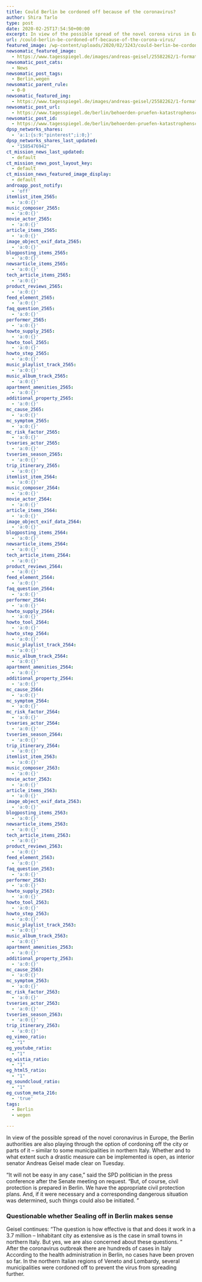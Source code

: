 ```yaml
---
title: Could Berlin be cordoned off because of the coronavirus?
author: Shira Tarlo
type: post
date: 2020-02-25T17:54:50+00:00
excerpt: In view of the possible spread of the novel corona virus in Europe, the Berlin authorities are also playing through the option
url: /could-berlin-be-cordoned-off-because-of-the-corona-virus/
featured_image: /wp-content/uploads/2020/02/3243/could-berlin-be-cordoned-off-because-of-the-corona-virus.jpg
newsomatic_featured_image:
  - https://www.tagesspiegel.de/images/andreas-geisel/25582262/1-format530.jpg
newsomatic_post_cats:
  - News
newsomatic_post_tags:
  - Berlin,wegen
newsomatic_parent_rule:
  - 0-0
newsomatic_featured_img:
  - https://www.tagesspiegel.de/images/andreas-geisel/25582262/1-format530.jpg
newsomatic_post_url:
  - https://www.tagesspiegel.de/berlin/behoerden-pruefen-katastrophenschutzplan-koennte-berlin-wegen-des-coronavirus-abgeriegelt-werden/25582186.html
newsomatic_post_id:
  - https://www.tagesspiegel.de/berlin/behoerden-pruefen-katastrophenschutzplan-koennte-berlin-wegen-des-coronavirus-abgeriegelt-werden/25582186.html
dpsp_networks_shares:
  - 'a:1:{s:9:"pinterest";i:0;}'
dpsp_networks_shares_last_updated:
  - "1585476942"
ct_mission_news_last_updated:
  - default
ct_mission_news_post_layout_key:
  - default
ct_mission_news_featured_image_display:
  - default
androapp_post_notify:
  - 'off'
itemlist_item_2565:
  - 'a:0:{}'
music_composer_2565:
  - 'a:0:{}'
movie_actor_2565:
  - 'a:0:{}'
article_items_2565:
  - 'a:0:{}'
image_object_exif_data_2565:
  - 'a:0:{}'
blogposting_items_2565:
  - 'a:0:{}'
newsarticle_items_2565:
  - 'a:0:{}'
tech_article_items_2565:
  - 'a:0:{}'
product_reviews_2565:
  - 'a:0:{}'
feed_element_2565:
  - 'a:0:{}'
faq_question_2565:
  - 'a:0:{}'
performer_2565:
  - 'a:0:{}'
howto_supply_2565:
  - 'a:0:{}'
howto_tool_2565:
  - 'a:0:{}'
howto_step_2565:
  - 'a:0:{}'
music_playlist_track_2565:
  - 'a:0:{}'
music_album_track_2565:
  - 'a:0:{}'
apartment_amenities_2565:
  - 'a:0:{}'
additional_property_2565:
  - 'a:0:{}'
mc_cause_2565:
  - 'a:0:{}'
mc_symptom_2565:
  - 'a:0:{}'
mc_risk_factor_2565:
  - 'a:0:{}'
tvseries_actor_2565:
  - 'a:0:{}'
tvseries_season_2565:
  - 'a:0:{}'
trip_itinerary_2565:
  - 'a:0:{}'
itemlist_item_2564:
  - 'a:0:{}'
music_composer_2564:
  - 'a:0:{}'
movie_actor_2564:
  - 'a:0:{}'
article_items_2564:
  - 'a:0:{}'
image_object_exif_data_2564:
  - 'a:0:{}'
blogposting_items_2564:
  - 'a:0:{}'
newsarticle_items_2564:
  - 'a:0:{}'
tech_article_items_2564:
  - 'a:0:{}'
product_reviews_2564:
  - 'a:0:{}'
feed_element_2564:
  - 'a:0:{}'
faq_question_2564:
  - 'a:0:{}'
performer_2564:
  - 'a:0:{}'
howto_supply_2564:
  - 'a:0:{}'
howto_tool_2564:
  - 'a:0:{}'
howto_step_2564:
  - 'a:0:{}'
music_playlist_track_2564:
  - 'a:0:{}'
music_album_track_2564:
  - 'a:0:{}'
apartment_amenities_2564:
  - 'a:0:{}'
additional_property_2564:
  - 'a:0:{}'
mc_cause_2564:
  - 'a:0:{}'
mc_symptom_2564:
  - 'a:0:{}'
mc_risk_factor_2564:
  - 'a:0:{}'
tvseries_actor_2564:
  - 'a:0:{}'
tvseries_season_2564:
  - 'a:0:{}'
trip_itinerary_2564:
  - 'a:0:{}'
itemlist_item_2563:
  - 'a:0:{}'
music_composer_2563:
  - 'a:0:{}'
movie_actor_2563:
  - 'a:0:{}'
article_items_2563:
  - 'a:0:{}'
image_object_exif_data_2563:
  - 'a:0:{}'
blogposting_items_2563:
  - 'a:0:{}'
newsarticle_items_2563:
  - 'a:0:{}'
tech_article_items_2563:
  - 'a:0:{}'
product_reviews_2563:
  - 'a:0:{}'
feed_element_2563:
  - 'a:0:{}'
faq_question_2563:
  - 'a:0:{}'
performer_2563:
  - 'a:0:{}'
howto_supply_2563:
  - 'a:0:{}'
howto_tool_2563:
  - 'a:0:{}'
howto_step_2563:
  - 'a:0:{}'
music_playlist_track_2563:
  - 'a:0:{}'
music_album_track_2563:
  - 'a:0:{}'
apartment_amenities_2563:
  - 'a:0:{}'
additional_property_2563:
  - 'a:0:{}'
mc_cause_2563:
  - 'a:0:{}'
mc_symptom_2563:
  - 'a:0:{}'
mc_risk_factor_2563:
  - 'a:0:{}'
tvseries_actor_2563:
  - 'a:0:{}'
tvseries_season_2563:
  - 'a:0:{}'
trip_itinerary_2563:
  - 'a:0:{}'
eg_vimeo_ratio:
  - "1"
eg_youtube_ratio:
  - "1"
eg_wistia_ratio:
  - "1"
eg_html5_ratio:
  - "1"
eg_soundcloud_ratio:
  - "1"
eg_custom_meta_216:
  - 'true'
tags:
  - Berlin
  - wegen

---
```

<div class="ts-article-body">
  <p style="text-align: left;">
    In view of the possible spread of the novel coronavirus in Europe, the Berlin authorities are also playing through the option of cordoning off the city or parts of it &#8211; similar to some municipalities in northern Italy. Whether and to what extent such a drastic measure can be implemented is open, as interior senator Andreas Geisel made clear on Tuesday.
  </p>
  
  <p>
    &#8220;It will not be easy in any case,&#8221; said the SPD politician in the press conference after the Senate meeting on request. “But, of course, civil protection is prepared in Berlin. We have the appropriate civil protection plans. And, if it were necessary and a corresponding dangerous situation was determined, such things could also be initiated. ”
  </p>
  
  <h3>
    Questionable whether Sealing off in Berlin makes sense
  </h3>
  
  <p>
    Geisel continues: “The question is how effective is that and does it work in a 3.7 million &#8211; Inhabitant city as extensive as is the case in small towns in northern Italy. But yes, we are also concerned about these questions. ”<br /> After the coronavirus outbreak there are hundreds of cases in Italy According to the health administration in Berlin, no cases have been proven so far. In the northern Italian regions of Veneto and Lombardy, several municipalities were cordoned off to prevent the virus from spreading further.
  </p>
</div>